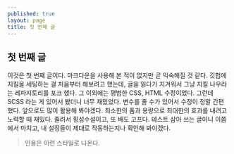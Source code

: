 ```yaml
---
published: true
layout: page
title: 첫 번째 글
---
```

## 첫 번째 글

이것은 첫 번째 글이다. 마크다운을 사용해 본 적이 없지만 곧 익숙해질 것 같다. 깃헙에 지킬을 세팅하는 걸 처음부터 해보려고 했는데, 글을 읽다가 지겨워서 그냥 지킬 나우라는 레파지토리를 포크 했다. 그 이외에는 평범한 CSS, HTML 수정이었다. 그런데 SCSS 라는 게 있어서 봤더니 너무 재밌었다. 변수를 줄 수가 있어서 수정이 정말 간편했다. 앞으로도 많이 활용해 봐야겠다. 최소한의 품과 용량으로 최대한의 효과를 내려고 노력할 때 재밌다. 졸려서 횡성수설이고, 또 배도 고프다. 테스트 삼아 쓰는 글이니 이쯤에서 마치고, 내 설정들이 제대로 작동하는지나 확인해 봐야겠다.

> 인용은 이런 스타일로 나온다.
